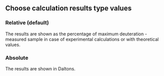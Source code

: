 ## Choose calculation results type values 

### Relative (default) 

The results are shown as the percentage of maximum deuteration - measured sample in case of experimental calculations or with theoretical values.

### Absolute 

The results are shown in Daltons.
